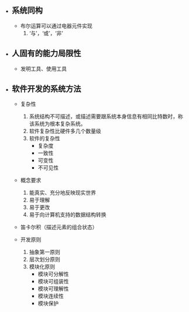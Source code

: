 - ## 系统同构
	- 布尔运算可以通过电器元件实现
		1. ‘与’，‘或’，‘非’

- ## 人固有的能力局限性 
	- 发明工具、使用工具

- ## 软件开发的系统方法
	- 复杂性
		1. 系统结构不可描述，或描述需要跟系统本身信息有相同比特数时，称该系统为根本复杂系统。
		2. 软件复杂性比硬件多几个数量级
		3. 软件的复杂性
			- 复杂度
			- 一致性
			- 可变性
			- 不可见性
	- 概念要求
		1. 能真实、充分地反映现实世界
		2. 易于理解
		3. 易于更改
		4. 易于向计算机支持的数据结构转换
	- 笛卡尔积（描述元素的组合状态）

	- 开发原则
		1. 抽象第一原则
		2. 层次划分原则
		3. 模块化原则
			- 模块可分解性
			- 模块可组装性
			- 模块可理解性
			- 模块连续性
			- 模块保护
<!--stackedit_data:
eyJoaXN0b3J5IjpbOTM4MzcwMDU0LDEzMTY5Mzc0OTMsMTA4NT
Y4MzE0MywtNjc2MTc2ODkzXX0=
-->